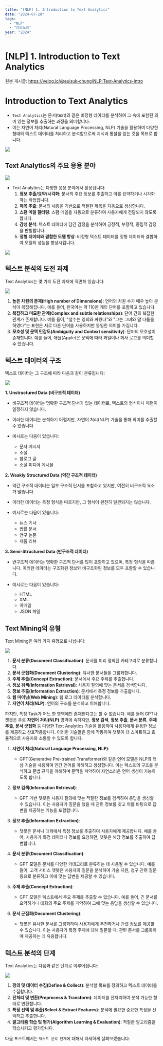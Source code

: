 ```yaml
---
title: "[NLP] 1. Introduction to Text Analytics"
date: "2024-07-28"
tags:
  - "NLP"
  - "강의노트"
year: "2024"
---
```


# [NLP] 1. Introduction to Text Analytics

원본 게시글: https://velog.io/@euisuk-chung/NLP-Text-Analytics-Intro



Introduction to Text Analytics
==============================

* `Text Analytics`는 문서(text)와 같은 비정형 데이터를 분석하여 그 속에 포함된 의미 있는 정보를 추출하는 과정을 의미합니다.
* 이는 자연어 처리(Natural Language Processing, NLP) 기술을 활용하여 다양한 형태의 텍스트 데이터를 처리하고 분석함으로써 지식과 통찰을 얻는 것을 목표로 합니다.

![](https://velog.velcdn.com/images/euisuk-chung/post/73215e16-26a1-41e4-b5e8-be990d2ca6f8/image.png)

Text Analytics의 주요 응용 분야
------------------------

![](https://velog.velcdn.com/images/euisuk-chung/post/c59e855e-aa17-4850-bf14-dfdd0c9376ef/image.png)

* Text Analytics는 다양한 응용 분야에서 활용됩니다:
  1. **정보 추출/요약/시각화**: 문서의 주요 정보를 추출하고 이를 요약하거나 시각화하는 작업입니다.
  2. **제목 추출**: 문서의 내용을 기반으로 적절한 제목을 자동으로 생성합니다.
  3. **스팸 메일 필터링**: 스팸 메일을 자동으로 분류하여 사용자에게 전달되지 않도록 합니다.
  4. **감성 분석**: 텍스트 데이터에 담긴 감정을 분석하여 긍정적, 부정적, 중립적 감정을 판별합니다.
  5. **정형 데이터와 결합한 모델 향상**: 비정형 텍스트 데이터를 정형 데이터와 결합하여 모델의 성능을 향상시킵니다.

![](https://velog.velcdn.com/images/euisuk-chung/post/16940c31-d13a-4460-bbdd-3dc8b0a49b74/image.png)

텍스트 분석의 도전 과제
-------------

Text Analytics는 몇 가지 도전 과제에 직면해 있습니다:  

![](https://velog.velcdn.com/images/euisuk-chung/post/670d6623-e6a8-476b-88a7-1eb7de75d72f/image.png)

1. **높은 차원의 문제(High number of Dimensions)**: 언어의 차원 수가 매우 높아 분석이 복잡해집니다. 예를 들어, 한국어는 약 110만 개의 단어를 포함하고 있습니다.
2. **복잡하고 미묘한 관계(Complex and subtle relationships)**: 단어 간의 복잡한 관계가 존재합니다. 예를 들어, "철수는 영희와 싸웠다"와 "그는 그녀와 말 다툼을 하였다"는 표현은 서로 다른 단어를 사용하지만 동일한 의미를 가집니다.
3. **모호성 및 문맥 민감도(Ambiguity and Context sensitivity)**: 단어의 모호성이 존재합니다. 예를 들어, 애플(Apple)은 문맥에 따라 과일이나 회사 로고를 의미할 수 있습니다.

텍스트 데이터의 구조
-----------

텍스트 데이터는 그 구조에 따라 다음과 같이 분류됩니다:  

![](https://velog.velcdn.com/images/euisuk-chung/post/b8c6d405-42dd-4d55-8056-fe529a8f232c/image.png)

**1. Unstructured Data (비구조적 데이터)**

* 비구조적 데이터는 명확한 구조적 단서가 없는 데이터로, 텍스트의 형식이나 패턴이 일정하지 않습니다.
* 이러한 데이터는 분석하기 어렵지만, 자연어 처리(NLP) 기술을 통해 의미를 추출할 수 있습니다.
* 예시로는 다음이 있습니다:
  
  + 문자 메시지
  + 소설
  + 블로그 글
  + 소셜 미디어 게시물

**2. Weakly Structured Data (약간 구조적 데이터)**

* 약간 구조적 데이터는 일부 구조적 단서를 포함하고 있지만, 여전히 비구조적 요소가 많습니다.
* 이러한 데이터는 특정 형식을 따르지만, 그 형식이 완전히 일관되지는 않습니다.
* 예시로는 다음이 있습니다:
  
  + 뉴스 기사
  + 법률 문서
  + 연구 논문
  + 제품 리뷰

**3. Semi-Structured Data (반구조적 데이터)**

* 반구조적 데이터는 명확한 구조적 단서를 많이 포함하고 있으며, 특정 형식을 따릅니다. 이러한 데이터는 구조화된 정보와 비구조화된 정보를 모두 포함할 수 있습니다.
* 예시로는 다음이 있습니다:
  
  + HTML
  + XML
  + 이메일
  + JSON 파일

Text Mining의 유형
---------------

Text Mining은 여러 가지 유형으로 나뉩니다:  

![](https://velog.velcdn.com/images/euisuk-chung/post/c675e7bb-6382-4ac2-b549-80134408f6aa/image.png)

1. **문서 분류(Document Classification)**: 문서를 미리 정의된 카테고리로 분류합니다.
2. **문서 군집화(Document Clustering)**: 유사한 문서들을 그룹화합니다.
3. **주제 추출(Concept Extraction)**: 문서에서 주요 주제를 추출합니다.
4. **정보 검색(Information Retrieval)**: 사용자 질의에 맞는 문서를 검색합니다.
5. **정보 추출(Information Extraction)**: 문서에서 특정 정보를 추출합니다.
6. **웹 마이닝(Web Mining)**: 웹 로그 데이터를 분석합니다.
7. **자연어 처리(NLP)**: 언어의 구조를 분석하고 이해합니다.

하지만, 특정 Task가 어느 한 영역에만 존재한다고는 할 수 없습니다. 예를 들어 GPT나 챗봇은 주로 **자연어 처리(NLP)** 영역에 속하지만, **정보 검색**, **정보 추출**, **문서 분류**, **주제 추출**, **문서 군집화** 등 다양한 Text Analytics 기술을 활용하여 사용자에게 유용한 정보를 제공하고 상호작용합니다. 이러한 기술들은 함께 작동하여 챗봇이 더 스마트하고 효율적으로 사용자와 소통할 수 있도록 합니다.

1. **자연어 처리(Natural Language Processing, NLP)**:
   
   * GPT(Generative Pre-trained Transformer)와 같은 언어 모델은 NLP의 핵심 기술을 사용하여 인간 언어를 이해하고 생성합니다. 이는 텍스트의 구조를 분석하고 문법 규칙을 이해하며 문맥을 파악하여 자연스러운 언어 생성이 가능하도록 합니다.
2. **정보 검색(Information Retrieval)**:
   
   * GPT 기반 챗봇은 사용자 질의에 맞는 적절한 정보를 검색하여 응답을 생성할 수 있습니다. 이는 사용자가 질문을 했을 때 관련 정보를 찾고 이를 바탕으로 답변을 제공하는 기능을 포함합니다.
3. **정보 추출(Information Extraction)**:
   
   * 챗봇은 문서나 대화에서 특정 정보를 추출하여 사용자에게 제공합니다. 예를 들어, 사용자가 특정 데이터나 정보를 요청하면, 챗봇은 해당 정보를 추출하여 답변합니다.
4. **문서 분류(Document Classification)**:
   
   * GPT 모델은 문서를 다양한 카테고리로 분류하는 데 사용될 수 있습니다. 예를 들어, 고객 서비스 챗봇은 사용자의 질문을 분석하여 기술 지원, 청구 관련 질문 등으로 분류하고 이에 맞는 답변을 제공할 수 있습니다.
5. **주제 추출(Concept Extraction)**:
   
   * GPT 모델은 텍스트에서 주요 주제를 추출할 수 있습니다. 예를 들어, 긴 문서를 요약하거나 대화의 주요 주제를 파악하여 그에 맞는 응답을 생성할 수 있습니다.
6. **문서 군집화(Document Clustering)**:
   
   * 챗봇은 유사한 문서를 그룹화하여 사용자에게 추천하거나 관련 정보를 제공할 수 있습니다. 이는 사용자가 특정 주제에 대해 질문할 때, 관련 문서를 그룹화하여 제공하는 데 유용합니다.

텍스트 분석의 단계
----------

Text Analytics는 다음과 같은 단계로 이루어집니다:  

![](https://velog.velcdn.com/images/euisuk-chung/post/f13c6559-c6cb-45d4-bcf0-7c4d31733457/image.png)

1. **정의 및 데이터 수집(Define & Collect)**: 분석할 목표를 정의하고 텍스트 데이터를 수집합니다.
2. **전처리 및 변환(Preprocess & Transform)**: 데이터를 전처리하여 분석 가능한 형태로 변환합니다.
3. **특징 선택 및 추출(Select & Extract Features)**: 분석에 필요한 중요한 특징을 선택하고 추출합니다.
4. **알고리즘 학습 및 평가(Algorithm Learning & Evaluation)**: 적절한 알고리즘을 학습시키고 평가합니다.

다음 포스트에서는 `텍스트 분석 단계`에 대해서 자세하게 살펴보겠습니다.

